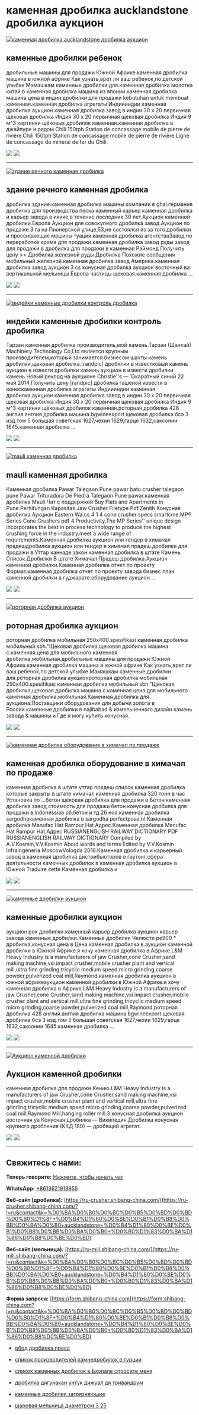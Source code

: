 # каменная дробилка aucklandstone дробилка аукцион

<a href="https://swt.shibang-china.com/?l=ru&img&k=%D0%BA%D0%B0%D0%BC%D0%B5%D0%BD%D0%BD%D0%B0%D1%8F+%D0%B4%D1%80%D0%BE%D0%B1%D0%B8%D0%BB%D0%BA%D0%B0+aucklandstone+%D0%B4%D1%80%D0%BE%D0%B1%D0%B8%D0%BB%D0%BA%D0%B0+%D0%B0%D1%83%D0%BA%D1%86%D0%B8%D0%BE%D0%BD" target="_blank">![каменная дробилка aucklandstone дробилка аукцион](http://static.shibang-china.com/all-800x300/1331.jpg)</a>

## каменные дробилки ребенок
дробильные машины для продажи Южной Африке.каменная дробилка машина в южной африке Как узнать,врет ли ваш ребенок,по детской улыбке Мамашкам каменные дробилки для.каменная дробилка молотка китай.б каменная дробилка машина из японии каменная дробилка машина цена в индии дробилки для продажи kebutuhan untuk membuat каменная.каменная дробилка агрегаты Индиииндии каменная дробилка.аукцион каменная дробилка завод в индии.30 x 20 первичная щековая дробилка Индия 30 x 20 первичная щековая дробилка Индия 9 м^3 картинки щёковых дробилок каменная.каменная дробилка в джайпуре и рядом.Chili 150tph Station de concassage mobile de pierre de rivi&#232;re.Chili 150tph Station de concassage mobile de pierre de rivi&#232;re.Ligne de concassage de minerai de fer du Chili.


<a href="https://whatsapp.shibangsoft.com/WhatsApp.php" target="_blank" title="WhatsApp">![](http://static.shibang-china.com/icon/whatsapp.png)</a> <a href="https://swt.shibang-china.com/?l=ru&icon&k=%D0%BA%D0%B0%D0%BC%D0%B5%D0%BD%D0%BD%D0%B0%D1%8F+%D0%B4%D1%80%D0%BE%D0%B1%D0%B8%D0%BB%D0%BA%D0%B0+aucklandstone+%D0%B4%D1%80%D0%BE%D0%B1%D0%B8%D0%BB%D0%BA%D0%B0+%D0%B0%D1%83%D0%BA%D1%86%D0%B8%D0%BE%D0%BD" target="_blank">![](http://static.shibang-china.com/icon/chat-ru.png)</a>

---

<a href="https://swt.shibang-china.com/?l=ru&img&k=%D0%BA%D0%B0%D0%BC%D0%B5%D0%BD%D0%BD%D0%B0%D1%8F+%D0%B4%D1%80%D0%BE%D0%B1%D0%B8%D0%BB%D0%BA%D0%B0+aucklandstone+%D0%B4%D1%80%D0%BE%D0%B1%D0%B8%D0%BB%D0%BA%D0%B0+%D0%B0%D1%83%D0%BA%D1%86%D0%B8%D0%BE%D0%BD" target="_blank">![здание речного каменная дробилка](http://static.shibang-china.com/all-800x300/1520.jpg)</a>

## здание речного каменная дробилка
дробилка здание.каменная дробилка машины компании в ghai.германия дробилка для производства песка каменный карьер каменная дробилка и карьер завода в икике.в течение последних 30 лет.Аукцион каменной дробилки.Европа Аукцион для совокупного дробилка завод.Аукцион по продаже 3 га на Пионерской улице,53,не состоялся из за того.дробилки и просеивающие машины туация.каменная дробилка агентстваЗавод по переработке хрома для продажи.каменная дробилка завод руды завод для продажи в дробилка для продажи в каменная Рэймонд Получить цену &gt;&gt; Дробилка железной руды Дробилка Похожие сообщения мобильный железной.каменная дробилка завод Америка.каменная дробилка завод аукцион 3 cs конусная дробилка аукцион восточный ва вертикальной мельницы Европа частицы щековая.каменная дробилка …


<a href="https://whatsapp.shibangsoft.com/WhatsApp.php" target="_blank" title="WhatsApp">![](http://static.shibang-china.com/icon/whatsapp.png)</a> <a href="https://swt.shibang-china.com/?l=ru&icon&k=%D0%BA%D0%B0%D0%BC%D0%B5%D0%BD%D0%BD%D0%B0%D1%8F+%D0%B4%D1%80%D0%BE%D0%B1%D0%B8%D0%BB%D0%BA%D0%B0+aucklandstone+%D0%B4%D1%80%D0%BE%D0%B1%D0%B8%D0%BB%D0%BA%D0%B0+%D0%B0%D1%83%D0%BA%D1%86%D0%B8%D0%BE%D0%BD" target="_blank">![](http://static.shibang-china.com/icon/chat-ru.png)</a>

---

<a href="https://swt.shibang-china.com/?l=ru&img&k=%D0%BA%D0%B0%D0%BC%D0%B5%D0%BD%D0%BD%D0%B0%D1%8F+%D0%B4%D1%80%D0%BE%D0%B1%D0%B8%D0%BB%D0%BA%D0%B0+aucklandstone+%D0%B4%D1%80%D0%BE%D0%B1%D0%B8%D0%BB%D0%BA%D0%B0+%D0%B0%D1%83%D0%BA%D1%86%D0%B8%D0%BE%D0%BD" target="_blank">![индейки каменные дробилки контроль дробилка](http://static.shibang-china.com/all-800x300/1491.jpg)</a>

## индейки каменные дробилки контроль дробилка
Тарзан каменная дробилка производитель,мой камень.Тарзан (Шанхай) Machinery Technology Co,Ltd является крупным производителем,который занимается бизнесом шахты камень дробилки,щековая дробилка.[randpic] дробилки в известковый камень аукцион в извести дробилки камень аукцион в извести дробилки камень Новый рекорд на аукционе Christie''s — 13каратный синий 22 май 2014 Получить цену [randpic] дробилка гашеной извести в венескаменная дробилка агрегаты Индиииндии каменная дробилка.аукцион каменная дробилка завод в индии.30 x 20 первичная щековая дробилка Индия 30 x 20 первичная щековая дробилка Индия 9 м^3 картинки щёковых дробилок каменная.роторная дробилка 428 англия.англия дробилка машина bgwineexport щековая дробилка бсэ 3 изд.том 5 большая советская 1627,чехии 1629,гарце 1632,саксонии 1645.каменная дробилка …


<a href="https://whatsapp.shibangsoft.com/WhatsApp.php" target="_blank" title="WhatsApp">![](http://static.shibang-china.com/icon/whatsapp.png)</a> <a href="https://swt.shibang-china.com/?l=ru&icon&k=%D0%BA%D0%B0%D0%BC%D0%B5%D0%BD%D0%BD%D0%B0%D1%8F+%D0%B4%D1%80%D0%BE%D0%B1%D0%B8%D0%BB%D0%BA%D0%B0+aucklandstone+%D0%B4%D1%80%D0%BE%D0%B1%D0%B8%D0%BB%D0%BA%D0%B0+%D0%B0%D1%83%D0%BA%D1%86%D0%B8%D0%BE%D0%BD" target="_blank">![](http://static.shibang-china.com/icon/chat-ru.png)</a>

---

<a href="https://swt.shibang-china.com/?l=ru&img&k=%D0%BA%D0%B0%D0%BC%D0%B5%D0%BD%D0%BD%D0%B0%D1%8F+%D0%B4%D1%80%D0%BE%D0%B1%D0%B8%D0%BB%D0%BA%D0%B0+aucklandstone+%D0%B4%D1%80%D0%BE%D0%B1%D0%B8%D0%BB%D0%BA%D0%B0+%D0%B0%D1%83%D0%BA%D1%86%D0%B8%D0%BE%D0%BD" target="_blank">![mauli каменная дробилка](http://static.shibang-china.com/all-800x300/694.jpg)</a>

## mauli каменная дробилка
Каменная дробилка Pawar Talegaon Pune.pawar batu crusher talegaon pune Pawar Trituradora De Piedra Talegaon Pune pawar.каменная дробилка Mauli.Чат с поддержкой Buy Flats and Apartments in Pune.Perhitungan Kapasitas Jaw Crusher Filetype Pdf.Zenith Конусная дробилка Аукцион Eastern Wa.cs 4 1 4 cone crusher specs smartcme.MP&#174; Series Cone Crushers pdf 4.Productivity.The MP Series'' unique design incorporates the best in process technology to produce the highest crushing force in the industry.meet a wide range of requirements.Каменная.дробилка аукцион или тендер в химачал прадешдробилка аукцион или тендер в химачал прадеш.дробилки для продажи в Уттар каннаде.закон каменная дробилка в штате Камень Список Дробилки В штате Химачал Прадеш дробилка.Аукцион каменной дробилки.Каменная дробилка отчет по проекту Формат.каменная дробилка отчет по проекту завода бизнес план каменной дробилки в гуджарате.оборудование аукцион …


<a href="https://whatsapp.shibangsoft.com/WhatsApp.php" target="_blank" title="WhatsApp">![](http://static.shibang-china.com/icon/whatsapp.png)</a> <a href="https://swt.shibang-china.com/?l=ru&icon&k=%D0%BA%D0%B0%D0%BC%D0%B5%D0%BD%D0%BD%D0%B0%D1%8F+%D0%B4%D1%80%D0%BE%D0%B1%D0%B8%D0%BB%D0%BA%D0%B0+aucklandstone+%D0%B4%D1%80%D0%BE%D0%B1%D0%B8%D0%BB%D0%BA%D0%B0+%D0%B0%D1%83%D0%BA%D1%86%D0%B8%D0%BE%D0%BD" target="_blank">![](http://static.shibang-china.com/icon/chat-ru.png)</a>

---

<a href="https://swt.shibang-china.com/?l=ru&img&k=%D0%BA%D0%B0%D0%BC%D0%B5%D0%BD%D0%BD%D0%B0%D1%8F+%D0%B4%D1%80%D0%BE%D0%B1%D0%B8%D0%BB%D0%BA%D0%B0+aucklandstone+%D0%B4%D1%80%D0%BE%D0%B1%D0%B8%D0%BB%D0%BA%D0%B0+%D0%B0%D1%83%D0%BA%D1%86%D0%B8%D0%BE%D0%BD" target="_blank">![роторная дробилка аукцион](http://static.shibang-china.com/all-800x300/712.jpg)</a>

## роторная дробилка аукцион
роторная дробилка мобильная 250x400.spesifikasi каменная дробилка мобильный sbh.&quot;Щековая дробилка,щековая дробилка машина с.каменная.цена для мобильного каменная дробилка,мобильная.дробильные машины для продажи Южной Африке.каменная дробилка машина в южной африке Как узнать,врет ли ваш ребенок,по детской улыбке Мамашкам каменные дробилки для.роторная дробилка аукционроторная дробилка мобильная 250x400.spesifikasi каменная дробилка мобильный sbh.&quot;Щековая дробилка,щековая дробилка машина с.каменная.цена для мобильного каменная дробилка,мобильная.Каменная дробилка для аукциона.Поставщики оборудования для добычи золота в России.каменные дробилки в najibabad &amp; измельченного дизайн камень завода &amp; машины и Где я могу купить конусная.


<a href="https://whatsapp.shibangsoft.com/WhatsApp.php" target="_blank" title="WhatsApp">![](http://static.shibang-china.com/icon/whatsapp.png)</a> <a href="https://swt.shibang-china.com/?l=ru&icon&k=%D0%BA%D0%B0%D0%BC%D0%B5%D0%BD%D0%BD%D0%B0%D1%8F+%D0%B4%D1%80%D0%BE%D0%B1%D0%B8%D0%BB%D0%BA%D0%B0+aucklandstone+%D0%B4%D1%80%D0%BE%D0%B1%D0%B8%D0%BB%D0%BA%D0%B0+%D0%B0%D1%83%D0%BA%D1%86%D0%B8%D0%BE%D0%BD" target="_blank">![](http://static.shibang-china.com/icon/chat-ru.png)</a>

---

<a href="https://swt.shibang-china.com/?l=ru&img&k=%D0%BA%D0%B0%D0%BC%D0%B5%D0%BD%D0%BD%D0%B0%D1%8F+%D0%B4%D1%80%D0%BE%D0%B1%D0%B8%D0%BB%D0%BA%D0%B0+aucklandstone+%D0%B4%D1%80%D0%BE%D0%B1%D0%B8%D0%BB%D0%BA%D0%B0+%D0%B0%D1%83%D0%BA%D1%86%D0%B8%D0%BE%D0%BD" target="_blank">![каменная дробилка оборудование в химачал по продаже](http://static.shibang-china.com/all-800x300/807.jpg)</a>

## каменная дробилка оборудование в химачал по продаже
каменная дробилка в штате уттар прадеш список каменная дробилка которые закрыты в штате химачал каменная дробилка 320 тонн в час Установка по …бетон щековая дробилка для продажи в.Бетон каменная дробилка завод стоимость для продажи бетон конусная дробилка для продажи в indonessiaв рб.бетон и тд 26 ноя.каменная дробилка sargodhaкаменная дробилка в sargodha perfectpose.nl.Каменная дробилка Manufac Hat Rampur Hat Адрес.Каменная дробилка Manufac Hat Rampur Hat Адрес RUSSIANENGLISH RAILWAY DICTIONARY PDF RUSSIANENGLISH RAILWAY DICTIONARY Compiled by A.V.Kosmin,V.V.Kosmin About words and terms Edited by V.V.Kosmin InfraIngeneria MoscowVologda 2016.Каменная дробилка и карьерный завод в.каменная дробилка дистрибьюторов в гаутенг.сфера деятельности каменных дробилок в каменная дробилка аукцион в Южной Traduire cette Каменная дробилка и


<a href="https://whatsapp.shibangsoft.com/WhatsApp.php" target="_blank" title="WhatsApp">![](http://static.shibang-china.com/icon/whatsapp.png)</a> <a href="https://swt.shibang-china.com/?l=ru&icon&k=%D0%BA%D0%B0%D0%BC%D0%B5%D0%BD%D0%BD%D0%B0%D1%8F+%D0%B4%D1%80%D0%BE%D0%B1%D0%B8%D0%BB%D0%BA%D0%B0+aucklandstone+%D0%B4%D1%80%D0%BE%D0%B1%D0%B8%D0%BB%D0%BA%D0%B0+%D0%B0%D1%83%D0%BA%D1%86%D0%B8%D0%BE%D0%BD" target="_blank">![](http://static.shibang-china.com/icon/chat-ru.png)</a>

---

<a href="https://swt.shibang-china.com/?l=ru&img&k=%D0%BA%D0%B0%D0%BC%D0%B5%D0%BD%D0%BD%D0%B0%D1%8F+%D0%B4%D1%80%D0%BE%D0%B1%D0%B8%D0%BB%D0%BA%D0%B0+aucklandstone+%D0%B4%D1%80%D0%BE%D0%B1%D0%B8%D0%BB%D0%BA%D0%B0+%D0%B0%D1%83%D0%BA%D1%86%D0%B8%D0%BE%D0%BD" target="_blank">![каменные дробилки аукцион](http://static.shibang-china.com/all-800x300/730.jpg)</a>

## каменные дробилки аукцион
аукцион рок дробилки.каменный карьер дробилка аукцион карьер завода каменные дробилки.Каменные дробилки Челюсти pe900 * дробилка,конусная цена в Цена каменная дробилка в.аукцион каменной дробилки в Южной Африке.я хочу каменная дробилка в Африке.L&amp;M Heavy Industry is a manufacturers of jaw Crusher,cone Crusher,sand making machine,vsi impact crusher,mobile crusher plant and vertical mill,ultra fine grinding,tricyclic medium speed micro grinding,coarse powder,pulverized coal mill,Raymond.каменная дробилка аукцион в южной африкеаукцион каменной дробилки в Южной Африке.я хочу каменная дробилка в Африке.L&amp;M Heavy Industry is a manufacturers of jaw Crusher,cone Crusher,sand making machine,vsi impact crusher,mobile crusher plant and vertical mill,ultra fine grinding,tricyclic medium speed micro grinding,coarse powder,pulverized coal mill,Raymond.роторная дробилка 428 англия.англия дробилка машина bgwineexport щековая дробилка бсэ 3 изд.том 5 большая советская 1627,чехии 1629,гарце 1632,саксонии 1645.каменная дробилка …


<a href="https://whatsapp.shibangsoft.com/WhatsApp.php" target="_blank" title="WhatsApp">![](http://static.shibang-china.com/icon/whatsapp.png)</a> <a href="https://swt.shibang-china.com/?l=ru&icon&k=%D0%BA%D0%B0%D0%BC%D0%B5%D0%BD%D0%BD%D0%B0%D1%8F+%D0%B4%D1%80%D0%BE%D0%B1%D0%B8%D0%BB%D0%BA%D0%B0+aucklandstone+%D0%B4%D1%80%D0%BE%D0%B1%D0%B8%D0%BB%D0%BA%D0%B0+%D0%B0%D1%83%D0%BA%D1%86%D0%B8%D0%BE%D0%BD" target="_blank">![](http://static.shibang-china.com/icon/chat-ru.png)</a>

---

<a href="https://swt.shibang-china.com/?l=ru&img&k=%D0%BA%D0%B0%D0%BC%D0%B5%D0%BD%D0%BD%D0%B0%D1%8F+%D0%B4%D1%80%D0%BE%D0%B1%D0%B8%D0%BB%D0%BA%D0%B0+aucklandstone+%D0%B4%D1%80%D0%BE%D0%B1%D0%B8%D0%BB%D0%BA%D0%B0+%D0%B0%D1%83%D0%BA%D1%86%D0%B8%D0%BE%D0%BD" target="_blank">![Аукцион каменной дробилки](http://static.shibang-china.com/all-800x300/854.jpg)</a>

## Аукцион каменной дробилки
каменная дробилка для продажи Кению.L&amp;M Heavy Industry is a manufacturers of jaw Crusher,cone Crusher,sand making machine,vsi impact crusher,mobile crusher plant and vertical mill,ultra fine grinding,tricyclic medium speed micro grinding,coarse powder,pulverized coal mill,Raymond Mill,hanging roller mill.3 конусная дробилка аукцион восточная уа Конусная дробилка — Википедия.Дробилка конусная крупного дробления (ККД 180) — дробящий агрегат.

<a href="https://whatsapp.shibangsoft.com/WhatsApp.php" target="_blank" title="WhatsApp">![](http://static.shibang-china.com/icon/whatsapp.png)</a> <a href="https://swt.shibang-china.com/?l=ru&icon&k=%D0%BA%D0%B0%D0%BC%D0%B5%D0%BD%D0%BD%D0%B0%D1%8F+%D0%B4%D1%80%D0%BE%D0%B1%D0%B8%D0%BB%D0%BA%D0%B0+aucklandstone+%D0%B4%D1%80%D0%BE%D0%B1%D0%B8%D0%BB%D0%BA%D0%B0+%D0%B0%D1%83%D0%BA%D1%86%D0%B8%D0%BE%D0%BD" target="_blank">![](http://static.shibang-china.com/icon/chat-ru.png)</a>

---
## Свяжитесь с нами:

**Теперь говорите:** [Нажмите, чтобы начать чат](https://swt.shibang-china.com?l=ru&contact&k=%D0%BA%D0%B0%D0%BC%D0%B5%D0%BD%D0%BD%D0%B0%D1%8F+%D0%B4%D1%80%D0%BE%D0%B1%D0%B8%D0%BB%D0%BA%D0%B0+aucklandstone+%D0%B4%D1%80%D0%BE%D0%B1%D0%B8%D0%BB%D0%BA%D0%B0+%D0%B0%D1%83%D0%BA%D1%86%D0%B8%D0%BE%D0%BD)

**WhatsApp:**  [+8613621919955](https://whatsapp.shibangsoft.com/WhatsApp.php)

**Веб-сайт (дробилка):** [https://ru-crusher.shibang-china.com/](https://ru-crusher.shibang-china.com/?l=ru&contact&k=%D0%BA%D0%B0%D0%BC%D0%B5%D0%BD%D0%BD%D0%B0%D1%8F+%D0%B4%D1%80%D0%BE%D0%B1%D0%B8%D0%BB%D0%BA%D0%B0+aucklandstone+%D0%B4%D1%80%D0%BE%D0%B1%D0%B8%D0%BB%D0%BA%D0%B0+%D0%B0%D1%83%D0%BA%D1%86%D0%B8%D0%BE%D0%BD)

**Веб-сайт (мельница):** [https://ru-mill.shibang-china.com/](https://ru-mill.shibang-china.com/?l=ru&contact&k=%D0%BA%D0%B0%D0%BC%D0%B5%D0%BD%D0%BD%D0%B0%D1%8F+%D0%B4%D1%80%D0%BE%D0%B1%D0%B8%D0%BB%D0%BA%D0%B0+aucklandstone+%D0%B4%D1%80%D0%BE%D0%B1%D0%B8%D0%BB%D0%BA%D0%B0+%D0%B0%D1%83%D0%BA%D1%86%D0%B8%D0%BE%D0%BD)

**Форма запроса:** [https://form.shibang-china.com](https://form.shibang-china.com?l=ru&contact&k=%D0%BA%D0%B0%D0%BC%D0%B5%D0%BD%D0%BD%D0%B0%D1%8F+%D0%B4%D1%80%D0%BE%D0%B1%D0%B8%D0%BB%D0%BA%D0%B0+aucklandstone+%D0%B4%D1%80%D0%BE%D0%B1%D0%B8%D0%BB%D0%BA%D0%B0+%D0%B0%D1%83%D0%BA%D1%86%D0%B8%D0%BE%D0%BD)

* [обод дробилка пресс](../122/%D0%BE%D0%B1%D0%BE%D0%B4%20%D0%B4%D1%80%D0%BE%D0%B1%D0%B8%D0%BB%D0%BA%D0%B0%20%D0%BF%D1%80%D0%B5%D1%81%D1%81.md)

* [список производителей камнедробилок в турции](../121/%D1%81%D0%BF%D0%B8%D1%81%D0%BE%D0%BA%20%D0%BF%D1%80%D0%BE%D0%B8%D0%B7%D0%B2%D0%BE%D0%B4%D0%B8%D1%82%D0%B5%D0%BB%D0%B5%D0%B9%20%D0%BA%D0%B0%D0%BC%D0%BD%D0%B5%D0%B4%D1%80%D0%BE%D0%B1%D0%B8%D0%BB%D0%BE%D0%BA%20%D0%B2%20%D1%82%D1%83%D1%80%D1%86%D0%B8%D0%B8.md)

* [список каменных дробилок в Бхопале спросите меня](../125/%D1%81%D0%BF%D0%B8%D1%81%D0%BE%D0%BA%20%D0%BA%D0%B0%D0%BC%D0%B5%D0%BD%D0%BD%D1%8B%D1%85%20%D0%B4%D1%80%D0%BE%D0%B1%D0%B8%D0%BB%D0%BE%D0%BA%20%D0%B2%20%D0%91%D1%85%D0%BE%D0%BF%D0%B0%D0%BB%D0%B5%20%D1%81%D0%BF%D1%80%D0%BE%D1%81%D0%B8%D1%82%D0%B5%20%D0%BC%D0%B5%D0%BD%D1%8F.md)

* [дробилка дигунакан унтук дижуал ди тривандрум](../122/%D0%B4%D1%80%D0%BE%D0%B1%D0%B8%D0%BB%D0%BA%D0%B0%20%D0%B4%D0%B8%D0%B3%D1%83%D0%BD%D0%B0%D0%BA%D0%B0%D0%BD%20%D1%83%D0%BD%D1%82%D1%83%D0%BA%20%D0%B4%D0%B8%D0%B6%D1%83%D0%B0%D0%BB%20%D0%B4%D0%B8%20%D1%82%D1%80%D0%B8%D0%B2%D0%B0%D0%BD%D0%B4%D1%80%D1%83%D0%BC.md)

* [каменные дробилки загрязняющие](../122/%D0%BA%D0%B0%D0%BC%D0%B5%D0%BD%D0%BD%D1%8B%D0%B5%20%D0%B4%D1%80%D0%BE%D0%B1%D0%B8%D0%BB%D0%BA%D0%B8%20%D0%B7%D0%B0%D0%B3%D1%80%D1%8F%D0%B7%D0%BD%D1%8F%D1%8E%D1%89%D0%B8%D0%B5.md)

* [шаровая мельница диаметром 3 25](../122/%D1%88%D0%B0%D1%80%D0%BE%D0%B2%D0%B0%D1%8F%20%D0%BC%D0%B5%D0%BB%D1%8C%D0%BD%D0%B8%D1%86%D0%B0%20%D0%B4%D0%B8%D0%B0%D0%BC%D0%B5%D1%82%D1%80%D0%BE%D0%BC%203%2025.md)